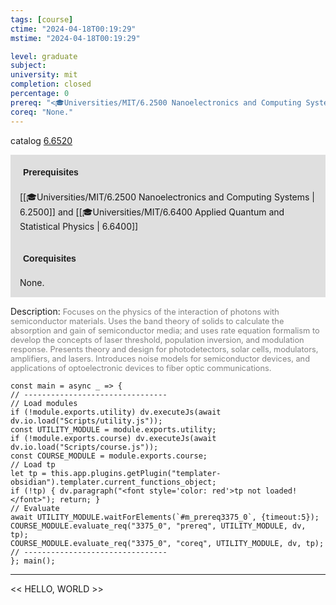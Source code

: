 ```yaml
---
tags: [course]
ctime: "2024-04-18T00:19:29"
mstime: "2024-04-18T00:19:29"

level: graduate
subject: 
university: mit
completion: closed
percentage: 0
prereq: "<🎓Universities/MIT/6.2500 Nanoelectronics and Computing Systems> and <🎓Universities/MIT/6.6400 Applied Quantum and Statistical Physics>"
coreq: "None."
---
```


catalog [6.6520](http://student.mit.edu/catalog/m6b.html#6.6520)

<span style="display: block; padding: 15px; background-color: rgb(100, 100, 100, 0.2);"><font id="m_prereq3375_0" style="display: block; font-family: Arial, sans-serif; font-weight: bold; padding: 5px">Prerequisites</font><br><span id="prereq3375_0">[[🎓Universities/MIT/6.2500 Nanoelectronics and Computing Systems | 6.2500]] and [[🎓Universities/MIT/6.6400 Applied Quantum and Statistical Physics | 6.6400]]</span></span>
<span style="display: block; padding: 15px; background-color: rgb(100, 100, 100, 0.2);"><font id="m_coreq3375_0" style="display: block; font-family: Arial, sans-serif; font-weight: bold; padding: 5px">Corequisites</font><br><span id="coreq3375_0">None.</span></span>

<font style="">Description:</font>
<font style="color: grey; font-size: 0.8rem;">Focuses on the physics of the interaction of photons with semiconductor materials. Uses the band theory of solids to calculate the absorption and gain of semiconductor media; and uses rate equation formalism to develop the concepts of laser threshold, population inversion, and modulation response. Presents theory and design for photodetectors, solar cells, modulators, amplifiers, and lasers. Introduces noise models for semiconductor devices, and applications of optoelectronic devices to fiber optic communications.</font>

```dataviewjs
const main = async _ => {
// --------------------------------
// Load modules
if (!module.exports.utility) dv.executeJs(await dv.io.load("Scripts/utility.js"));
const UTILITY_MODULE = module.exports.utility;
if (!module.exports.course) dv.executeJs(await dv.io.load("Scripts/course.js"));
const COURSE_MODULE = module.exports.course;
// Load tp
let tp = this.app.plugins.getPlugin("templater-obsidian").templater.current_functions_object;
if (!tp) { dv.paragraph("<font style='color: red'>tp not loaded!</font>"); return; }
// Evaluate
await UTILITY_MODULE.waitForElements(`#m_prereq3375_0`, {timeout:5});
COURSE_MODULE.evaluate_req("3375_0", "prereq", UTILITY_MODULE, dv, tp);
COURSE_MODULE.evaluate_req("3375_0", "coreq", UTILITY_MODULE, dv, tp);
// --------------------------------
}; main();
```

---

<< HELLO, WORLD >>
